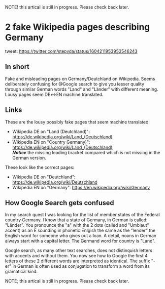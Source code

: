 
NOTE! this artical is still in progress. Please check back later.


# 2 fake Wikipedia pages describing Germany
tweet: <https://twitter.com/stepvda/status/1604211953953546243>

## In short
Fake and misleading pages on Germany/Deutchland on Wikipedia. Seems deliberately confusing for @Google search to give you lesser quality through similar German words "Land" and "Länder" with different meaning. Lousy pages seem DE↔️EN machine translated.

## Links
These are the lousy possibly fake pages that seem machine translated:
- Wikipedia DE on "Land (Deutchland)": <https://de.wikipedia.org/wiki/Land_(Deutschland)> 
- Wikipedia EN on "Country Germany)": <https://de.wikipedia.org/wiki/Land_(Deutschland)>  
      ***Notice*** the missing leading bracket compared which is not missing in the German version.


These look like the correct pages:  
 - Wikipedia DE on "Deutchland": <https://de.wikipedia.org/wiki/Deutschland> 
 - Wikipedia EN on "Germany": <https://en.wikipedia.org/wiki/Germany> 

## How Google Search gets confused
In my search quest I was looking for the list of member states of the Federal country Germany. I know that a state of Germany, in German is called: "Länder". You pronounce the "a" with the 2 dots (called and "Umblaut" accent) as an E sounding in phonetic Enlgish the same as the "lender" the English word for someone who gives out a loan. A detail, nouns in German always start with a capital letter.
The Germand word for country is "Land". 

Google search, as many other text searches, does not distinquish letters with accents and without them. You now see how to Google the first 4 letters of these 2 different words are interpreted as identical. The suffix "-er" in German is often used as conjugation to transform a word from its gramatical kind. 

NOTE; this artical is still in progress. Please check back later.
